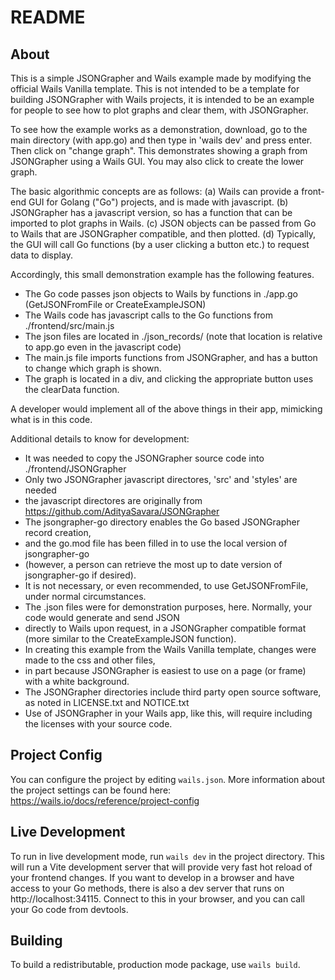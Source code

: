 # README

## About

This is a simple JSONGrapher and Wails example made by modifying the official Wails Vanilla template.
This is not intended to be a template for building JSONGrapher with Wails projects,
it is intended to be an example for people to see how to plot graphs and clear them, with JSONGrapher.

To see how the example works as a demonstration, download, go to the main directory (with app.go)
and then type in 'wails dev' and press enter. Then click on "change graph".
This demonstrates showing a graph from JSONGrapher using a Wails GUI.
You may also click to create the lower graph.

The basic algorithmic concepts are as follows:
(a) Wails can provide a front-end GUI for Golang ("Go") projects, and is made with javascript.
(b) JSONGrapher has a javascript version, so has a function that can be imported to plot graphs in Wails.
(c) JSON objects can be passed from Go to Wails that are JSONGrapher compatible, and then plotted.
(d) Typically, the GUI will call Go functions (by a user clicking a button etc.) to request data to display.

Accordingly, this small demonstration example has the following features.
 - The Go code passes json objects to Wails by functions in ./app.go (GetJSONFromFile or CreateExampleJSON)
 - The Wails code has javascript calls to the Go functions from ./frontend/src/main.js
 - The json files are located in ./json_records/ (note that location is relative to app.go even in the javascript code)
 - The main.js file imports functions from JSONGrapher, and has a button to change which graph is shown.
 - The graph is located in a div, and clicking the appropriate button uses the clearData function.

A developer would implement all of the above things in their app, mimicking what is in this code.

Additional details to know for development:
- It was needed to copy the JSONGrapher source code into ./frontend/JSONGrapher 
- Only two JSONGrapher javascript directores, 'src' and 'styles' are needed
- the javascript directores are originally from https://github.com/AdityaSavara/JSONGrapher
- The jsongrapher-go directory enables the Go based JSONGrapher record creation,
- and the go.mod file has been filled in to use the local version of jsongrapher-go
-  (however, a person can retrieve the most up to date version of jsongrapher-go if desired).
- It is not necessary, or even recommended, to use GetJSONFromFile, under normal circumstances.
- The .json files were for demonstration purposes, here. Normally, your code would generate and send JSON
- directly to Wails upon request, in a JSONGrapher compatible format (more similar to the CreateExampleJSON function).
- In creating this example from the Wails Vanilla template, changes were made to the css and other files,
- in part because JSONGrapher is easiest to use on a page (or frame) with a white background.
- The JSONGrapher directories include third party open source software, as noted in LICENSE.txt and NOTICE.txt
- Use of JSONGrapher in your Wails app, like this, will require including the licenses with your source code.


## Project Config

You can configure the project by editing `wails.json`. More information about the project settings can be found
here: https://wails.io/docs/reference/project-config

## Live Development

To run in live development mode, run `wails dev` in the project directory. This will run a Vite development
server that will provide very fast hot reload of your frontend changes. If you want to develop in a browser
and have access to your Go methods, there is also a dev server that runs on http://localhost:34115. Connect
to this in your browser, and you can call your Go code from devtools.

## Building

To build a redistributable, production mode package, use `wails build`.
